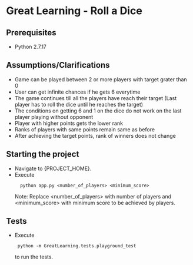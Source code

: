 # Great Learning - Roll a Dice

## Prerequisites
- Python 2.7.17

## Assumptions/Clarifications
- Game can be played between 2 or more players with target grater than 0
- User can get infinite chances if he gets 6 everytime
- The game continues till all the players have reach their target (Last player has to roll the dice until he reaches the target)
- The conditions on getting 6 and 1 on the dice do not work on the last player playing without opponent
- Player with higher points gets the lower rank
- Ranks of players with same points remain same as before
- After achieving the target points, rank of winners does not change


## Starting the project
- Navigate to {PROJECT_HOME}.
- Execute
  ```
    python app.py <number_of_players> <minimum_score>
  ```
  Note: Replace <number_of_players> with number of players and <minimum_score> with minimum score to be achieved by players.

## Tests
- Execute
  ```
   python -m GreatLearning.tests.playground_test
  ```
  to run the tests.